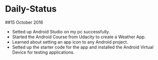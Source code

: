 # Daily-Status

##15 October 2016

* Setted up Android Studio on my pc successfully.
* Started the Android Course from Udacity to create a Weather App.
* Learned about setting an app icon to any Android project.
* Setted up the starter code for the app and installed the Android Virtual Device for testing applications.
